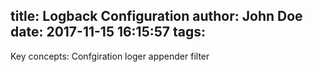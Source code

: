 title: Logback Configuration
author: John Doe
date: 2017-11-15 16:15:57
tags:
---
Key concepts: Confgiration loger appender filter